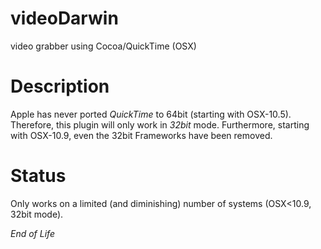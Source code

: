 videoDarwin
===

video grabber using Cocoa/QuickTime (OSX)


# Description

Apple has never ported *QuickTime* to 64bit (starting with OSX-10.5).
Therefore, this plugin will only work in *32bit* mode.
Furthermore, starting with OSX-10.9, even the 32bit Frameworks have been removed.

# Status

Only works on a limited (and diminishing) number of systems (OSX<10.9, 32bit mode).

*End of Life*
